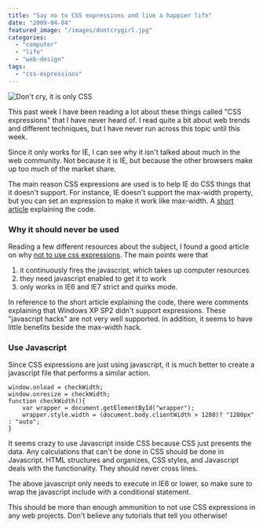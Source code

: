 ```yaml
---
title: "Say no to CSS expressions and live a happier life"
date: "2009-04-04"
featured_image: "/images/dontcrygirl.jpg"
categories: 
  - "computer"
  - "life"
  - "web-design"
tags: 
  - "css-expressions"
---
```


![Don't cry, it is only CSS](/images/dontcrygirl.jpg "dontcrygirl")

This past week I have been reading a lot about these things called "CSS expressions" that I have never heard of. I read quite a bit about web trends and different techniques, but I have never run across this topic until this week.

Since it only works for IE, I can see why it isn't talked about much in the web community. Not because it is IE, but because the other browsers make up too much of the market share.

The main reason CSS expressions are used is to help IE do CSS things that it doesn't support. For instance, IE doesn't support the max-width property, but you can set an expression to make it work like max-width. A [short article](http://gadgetopia.com/post/2774) explaining the code.

### Why it should never be used

Reading a few different resources about the subject, I found a good article on why [not to use css expressions](http://www.robertnyman.com/2007/11/13/stop-using-poor-performance-css-expressions-use-javascript-instead/). The main points were that

1. it continuously fires the javascript, which takes up computer resources
2. they need javascript enabled to get it to work
3. only works in IE6 and IE7 strict and quirks mode.

In reference to the short article explaining the code, there were comments explaining that Windows XP SP2 didn't support expressions. These "javascript hacks" are not very well supported. In addition, it seems to have little benefits beside the max-width hack.

### Use Javascript

Since CSS expressions are just using javascript, it is much better to create a javascript file that performs a similar action.

    window.onload = checkWidth;
    window.onresize = checkWidth;
    function checkWidth(){
        var wrapper = document.getElementById("wrapper");
        wrapper.style.width = (document.body.clientWidth > 1280)? "1280px" : "auto";
    }

It seems crazy to use Javascript inside CSS because CSS just presents the data. Any calculations that can't be done in CSS should be done in Javascript. HTML structures and organizes, CSS styles, and Javascript deals with the functionality. They should never cross lines.

The above javascript only needs to execute in IE6 or lower, so make sure to wrap the javascript include with a conditional statement.

This should be more than enough ammunition to not use CSS expressions in any web projects. Don't believe any tutorials that tell you otherwise!
